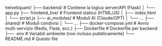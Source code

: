 helvetiquant/
├── backend/                # Contiene la logica server/API (Flask)
│   └── app.py
├── frontend_live/          # Frontend statico (HTML/JS)
│   ├── index.html
│   └── script.js
├── ai_modules/             # Moduli AI (Claude/GPT)
│   └── …
├── shared/                 # Moduli condivisi
│   └── …
├── docker-compose.yml      # Avvio multi-servizio (Redis, Flask, ecc.)
├── Dockerfile              # Dockerfile per backend
├── .env                    # Variabili ambiente (non incluso pubblicamente)
└── README.md               # Questo file
